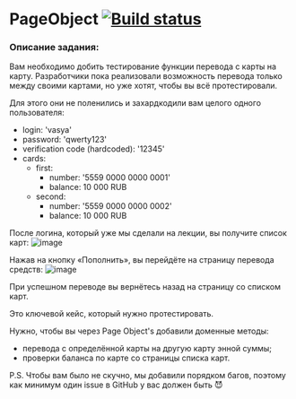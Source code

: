 # PageObject [![Build status](https://ci.appveyor.com/api/projects/status/l40amsr8t4dc4tc9?svg=true)](https://ci.appveyor.com/project/kristinayax/pageobject)

### Описание задания:
Вам необходимо добить тестирование функции перевода с карты на карту. Разработчики пока реализовали возможность перевода только между своими картами, но уже хотят, чтобы вы всё протестировали.

Для этого они не поленились и захардкодили вам целого одного пользователя:
* login: 'vasya'
* password: 'qwerty123'
* verification code (hardcoded): '12345'
* cards:
    * first:
        * number: '5559 0000 0000 0001'
        * balance: 10 000 RUB
    * second:
        * number: '5559 0000 0000 0002'
        * balance: 10 000 RUB   

После логина, который уже мы сделали на лекции, вы получите список карт:
![image](https://github.com/kristinayax/PageObject/assets/123652507/be798b61-d4f9-44a2-8ee6-41ceb14718c9)

Нажав на кнопку «Пополнить», вы перейдёте на страницу перевода средств:
![image](https://github.com/kristinayax/PageObject/assets/123652507/d493daa5-6302-4c21-a916-1052c58e1f37)

При успешном переводе вы вернётесь назад на страницу со списком карт.

Это ключевой кейс, который нужно протестировать.

Нужно, чтобы вы через Page Object's добавили доменные методы:
* перевода с определённой карты на другую карту энной суммы;
* проверки баланса по карте со страницы списка карт.

P.S. Чтобы вам было не скучно, мы добавили порядком багов, поэтому как минимум один issue в GitHub у вас должен быть 😈

